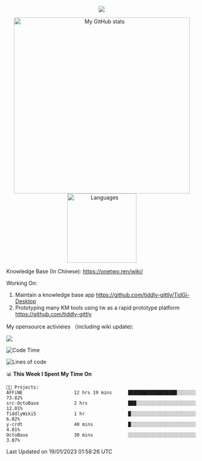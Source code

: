 <a href="https://github.com/linonetwo">
    <p align="center">
        <img src="https://github-profile-trophy.vercel.app/?username=linonetwo&column=7&theme=onedark"/>
    </p>
</a>
<a align="center" href="https://github.com/linonetwo">
  <p align="center">
    <img src="https://github-readme-stats.vercel.app/api?username=linonetwo&show_icons=true&count_private=true" alt="My GitHub stats" width="465"/>
    <img src="https://github-readme-stats.vercel.app/api/top-langs/?username=linonetwo&layout=compact&langs_count=10" alt="Languages" height="183">
  </p>
</a>

Knowledge Base (In Chinese): https://onetwo.ren/wiki/

Working On: 

1. Maintain a knowledge base app https://github.com/tiddly-gittly/TidGi-Desktop
1. Prototyping many KM tools using tw as a rapid prototype platform https://github.com/tiddly-gittly

My opensource activieies （including wiki update):

![](https://visitor-badge.glitch.me/badge?page_id=linonetwo.linonetwo)

<!--START_SECTION:waka-->
![Code Time](http://img.shields.io/badge/Code%20Time-1%2C483%20hrs%2015%20mins-blue)

![Lines of code](https://img.shields.io/badge/From%20Hello%20World%20I%27ve%20Written-2%20Million%20lines%20of%20code-blue)

📊 **This Week I Spent My Time On** 

```text
🐱‍💻 Projects: 
AFFiNE                   12 hrs 19 mins      ██████████████████░░░░░░░   73.82% 
src-OctoBase             2 hrs               ███░░░░░░░░░░░░░░░░░░░░░░   12.01% 
TiddlyWiki5              1 hr                █░░░░░░░░░░░░░░░░░░░░░░░░   6.02% 
y-crdt                   40 mins             █░░░░░░░░░░░░░░░░░░░░░░░░   4.01% 
OctoBase                 30 mins             ░░░░░░░░░░░░░░░░░░░░░░░░░   3.07%

```


 Last Updated on 19/01/2023 01:58:26 UTC
<!--END_SECTION:waka-->
